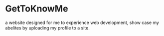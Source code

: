 # GetToKnowMe
a website designed for me to experience web development, show case my abelites by uploading my profile to a site.
